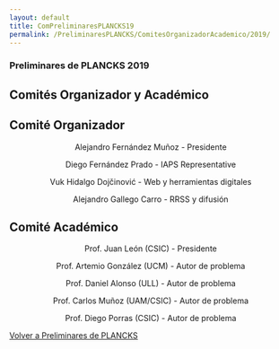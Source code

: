 ```yaml
---
layout: default
title: ComPreliminaresPLANCKS19
permalink: /PreliminaresPLANCKS/ComitesOrganizadorAcademico/2019/
---
```


<div class="no-pad-top" id="index-page">
  <div class="container">
        <h3 class="justify"><strong>Preliminares de PLANCKS 2019</strong></h3>
          <h2 class="justify"><strong>Comités Organizador y Académico</strong></h2>
    <div class="section">
      <div class="row">
        <div class="col s12 m6">
          <div class="icon-block">
            <h2 class="center">Comité Organizador</h2>
            <p align="center">Alejandro Fernández Muñoz - Presidente</p>
            <p align="center">Diego Fernández Prado - IAPS Representative</p>
            <p align="center">Vuk Hidalgo Dojčinović - Web y herramientas digitales</p>
            <p align="center">Alejandro Gallego Carro - RRSS y difusión</p>
          </div>
        </div>
        <div class="col s12 m6">
          <div class="icon-block">
            <h2 class="center">Comité Académico</h2>
            <p align="center">Prof. Juan León (CSIC) - Presidente</p>
            <p align="center">Prof. Artemio González (UCM) - Autor de problema</p>
            <p align="center">Prof. Daniel Alonso (ULL) - Autor de problema</p>
            <p align="center">Prof. Carlos Muñoz (UAM/CSIC) - Autor de problema</p>
            <p align="center">Prof. Diego Porras (CSIC) - Autor de problema</p>
          </div>
        </div>
      </div>
    </div>
  </div>
  <div class="container">
    <div class="section">
      <div class="row center">
        <a href="{{ site.url }}/PreliminaresPLANCKS/" id="about-button" class="btn-large waves-effect waves-light">Volver a Preliminares de PLANCKS</a>
      </div>
    </div>
  </div>  
</div>
